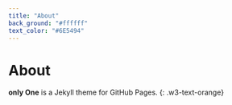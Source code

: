 ```yaml
---
title: "About"
back_ground: "#ffffff"
text_color: "#6E5494"
---
```


# About

**only One** is a Jekyll theme for GitHub Pages.
{: .w3-text-orange}